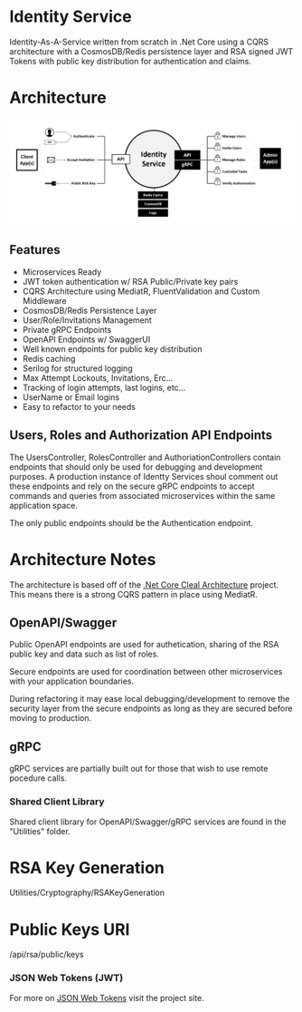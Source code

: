 # Identity Service
Identity-As-A-Service written from scratch in .Net Core using a CQRS architecture with a CosmosDB/Redis persistence layer and RSA signed JWT Tokens with public key distribution for authentication and claims.

# Architecture
![Architecture](https://github.com/INNVTV/Identity-Service/blob/master/_docs/imgs/architecture.png)

## Features
 * Microservices Ready
 * JWT token authentication w/ RSA Public/Private key pairs
 * CQRS Architecture using MediatR, FluentValidation and Custom Middleware
 * CosmosDB/Redis Persistence Layer
 * User/Role/Invitations Management
 * Private gRPC Endpoints
 * OpenAPI Endpoints w/ SwaggerUI
 * Well known endpoints for public key distribution
 * Redis caching
 * Serilog for structured logging
 * Max Attempt Lockouts, Invitations, Erc...
 * Tracking of login attempts, last logins, etc...
 * UserName or Email logins
 * Easy to refactor to your needs


## Users, Roles and Authorization API Endpoints
The UsersController, RolesController and AuthoriationControllers contain endpoints that should only be used for debugging and development purposes. A production instance of Identty Services shoul comment out these endpoints and rely on the secure gRPC endpoints to accept commands and queries from associated microservices within the same application space.

The only public endpoints should be the Authentication endpoint.


# Architecture Notes
The architecture is based off of the [.Net Core Cleal Architecture](https://github.com/INNVTV/NetCore-Clean-Architecture) project. This means there is a strong CQRS pattern in place using MediatR.


## OpenAPI/Swagger
Public OpenAPI endpoints are used for authetication, sharing of the RSA public key and data such as list of roles.

Secure endpoints are used for coordination between other microservices with your application boundaries.

During refactoring it may ease local debugging/development to remove the security layer from the secure endpoints as long as they are secured before moving to production.

## gRPC
gRPC services are partially built out for those that wish to use remote pocedure calls.

### Shared Client Library
Shared client library for OpenAPI/Swagger/gRPC services are found in the "Utilities" folder.


# RSA Key Generation
Utilities/Cryptography/RSAKeyGeneration

# Public Keys URI
/api/rsa/public/keys


### JSON Web Tokens (JWT)
For more on [JSON Web Tokens](https://jwt.io/) visit the project site.


